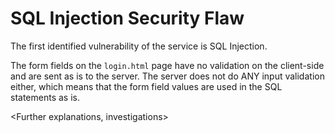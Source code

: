 # SQL Injection Security Flaw

The first identified vulnerability of the service is SQL Injection.

The form fields on the `login.html` page have no validation on the client-side and are sent as is to the server.
The server does not do ANY input validation either, which means that the form field values are used in the SQL statements as is.

<Put code snippets here from>

<Further explanations, investigations>